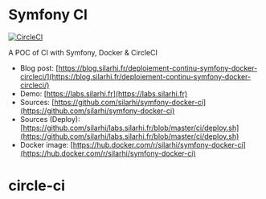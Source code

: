 # Symfony CI

[![CircleCI](https://circleci.com/gh/silarhi/symfony-docker-ci.svg?style=svg)](https://circleci.com/gh/silarhi/symfony-docker-ci)

A POC of CI with Symfony, Docker & CircleCI

-   Blog post: [https://blog.silarhi.fr/deploiement-continu-symfony-docker-circleci/](https://blog.silarhi.fr/deploiement-continu-symfony-docker-circleci/)
-   Demo: [https://labs.silarhi.fr](https://labs.silarhi.fr)
-   Sources: [https://github.com/silarhi/symfony-docker-ci](https://github.com/silarhi/symfony-docker-ci)
-   Sources (Deploy): [https://github.com/silarhi/labs.silarhi.fr/blob/master/ci/deploy.sh](https://github.com/silarhi/labs.silarhi.fr/blob/master/ci/deploy.sh)
-   Docker image: [https://hub.docker.com/r/silarhi/symfony-docker-ci](https://hub.docker.com/r/silarhi/symfony-docker-ci)
# circle-ci
